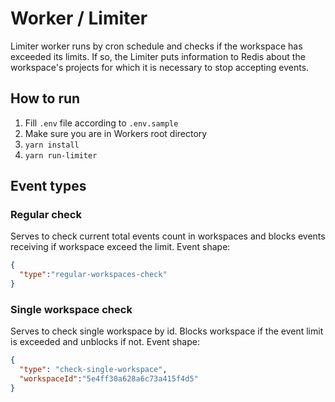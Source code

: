 # Worker / Limiter

Limiter worker runs by cron schedule and checks if the workspace has exceeded its limits.
If so, the Limiter puts information to Redis about the workspace's projects for which it is necessary to stop accepting events.

## How to run

1. Fill `.env` file according to `.env.sample`
2. Make sure you are in Workers root directory
3. `yarn install`
4. `yarn run-limiter`

## Event types

### Regular check
Serves to check current total events count in workspaces and blocks events receiving if workspace exceed the limit.
Event shape:
```json
{
  "type":"regular-workspaces-check"
}
```

### Single workspace check
Serves to check single workspace by id. Blocks workspace if the event limit is exceeded and unblocks if not.
Event shape:
```json
{
  "type": "check-single-workspace",
  "workspaceId":"5e4ff30a628a6c73a415f4d5"
}
```
